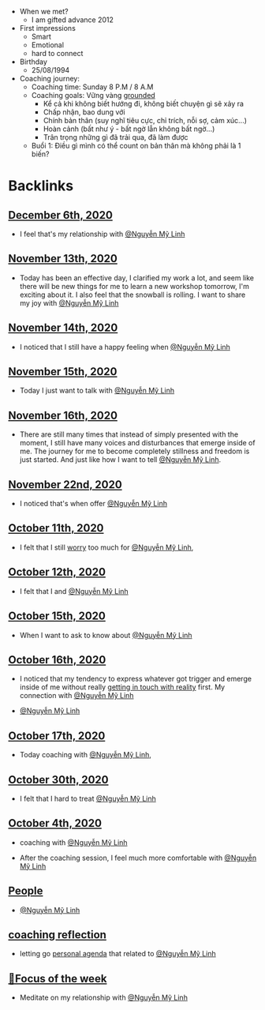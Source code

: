 - When we met?
    - I am gifted advance 2012
- First impressions
    - Smart
    - Emotional
    - hard to connect
- Birthday
    - 25/08/1994
- Coaching journey:
    - Coaching time: Sunday 8 P.M / 8 A.M
    - Coaching goals: Vững vàng [grounded](<grounded.md>)
        - Kể cả khi không biết hướng đi, không biết chuyện gì sẽ xảy ra
        - Chấp nhận, bao dung với
        - Chính bản thân (suy nghĩ tiêu cực, chỉ trích, nỗi sợ, cảm xúc...)
        - Hoàn cảnh (bất như ý - bất ngờ lẫn không bất ngờ...)
        - Trân trọng những gì đã trải qua, đã làm được
    - Buổi 1: Điều gì mình có thể count on bản thân mà không phải là 1 biến?

# Backlinks
## [December 6th, 2020](<December 6th, 2020.md>)
- I feel that's my relationship with [@Nguyễn Mỹ Linh](<@Nguyễn Mỹ Linh.md>)

## [November 13th, 2020](<November 13th, 2020.md>)
- Today has been an effective day, I clarified my work a lot, and seem like there will be new things for me to learn a new workshop tomorrow, I'm exciting about it. I also feel that the snowball is rolling. I want to share my joy with [@Nguyễn Mỹ Linh](<@Nguyễn Mỹ Linh.md>)

## [November 14th, 2020](<November 14th, 2020.md>)
- I noticed that I still have a happy feeling when [@Nguyễn Mỹ Linh](<@Nguyễn Mỹ Linh.md>)

## [November 15th, 2020](<November 15th, 2020.md>)
- Today I just want to talk with [@Nguyễn Mỹ Linh](<@Nguyễn Mỹ Linh.md>)

## [November 16th, 2020](<November 16th, 2020.md>)
- There are still many times that instead of simply presented with the moment, I still have many voices and disturbances that emerge inside of me. The journey for me to become completely stillness and freedom is just started. And just like how I want to tell [@Nguyễn Mỹ Linh](<@Nguyễn Mỹ Linh.md>).

## [November 22nd, 2020](<November 22nd, 2020.md>)
-  I noticed that's when offer [@Nguyễn Mỹ Linh](<@Nguyễn Mỹ Linh.md>)

## [October 11th, 2020](<October 11th, 2020.md>)
- I felt that I still [worry](<worry.md>) too much for [@Nguyễn Mỹ Linh](<@Nguyễn Mỹ Linh.md>),

## [October 12th, 2020](<October 12th, 2020.md>)
- I felt that I and [@Nguyễn Mỹ Linh](<@Nguyễn Mỹ Linh.md>)

## [October 15th, 2020](<October 15th, 2020.md>)
- When I want to ask to know about [@Nguyễn Mỹ Linh](<@Nguyễn Mỹ Linh.md>)

## [October 16th, 2020](<October 16th, 2020.md>)
- I noticed that my tendency to express whatever got trigger and emerge inside of me without really [getting in touch with reality](<getting in touch with reality.md>) first. My connection with [@Nguyễn Mỹ Linh](<@Nguyễn Mỹ Linh.md>)

- [@Nguyễn Mỹ Linh](<@Nguyễn Mỹ Linh.md>)

## [October 17th, 2020](<October 17th, 2020.md>)
- Today coaching with [@Nguyễn Mỹ Linh](<@Nguyễn Mỹ Linh.md>),

## [October 30th, 2020](<October 30th, 2020.md>)
- I felt that I hard to treat [@Nguyễn Mỹ Linh](<@Nguyễn Mỹ Linh.md>)

## [October 4th, 2020](<October 4th, 2020.md>)
- coaching with [@Nguyễn Mỹ Linh](<@Nguyễn Mỹ Linh.md>)

- After the coaching session, I feel much more comfortable with [@Nguyễn Mỹ Linh](<@Nguyễn Mỹ Linh.md>)

## [People](<People.md>)
- [@Nguyễn Mỹ Linh](<@Nguyễn Mỹ Linh.md>)

## [coaching reflection](<coaching reflection.md>)
- letting go [personal agenda](<personal agenda.md>) that related to [@Nguyễn Mỹ Linh](<@Nguyễn Mỹ Linh.md>)

## [🎯Focus of the week](<🎯Focus of the week.md>)
- Meditate on my relationship with [@Nguyễn Mỹ Linh](<@Nguyễn Mỹ Linh.md>)


